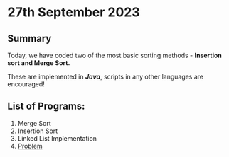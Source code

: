 # 27th September 2023

## Summary

Today, we have coded two of the most basic sorting methods - __Insertion sort and Merge Sort.__

These are implemented in __*Java*__, scripts in any other languages are encouraged!

## List of Programs:

1. Merge Sort
2. Insertion Sort
3. Linked List Implementation
4. [Problem](https://practice.geeksforgeeks.org/problems/reverse-a-linked-list-in-groups-of-given-size/1)
